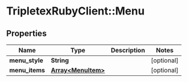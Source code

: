 # TripletexRubyClient::Menu

## Properties
Name | Type | Description | Notes
------------ | ------------- | ------------- | -------------
**menu_style** | **String** |  | [optional] 
**menu_items** | [**Array&lt;MenuItem&gt;**](MenuItem.md) |  | [optional] 



